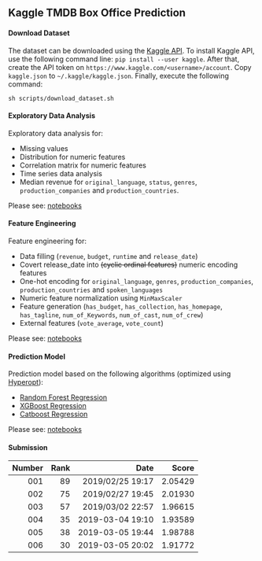 ## Kaggle TMDB Box Office Prediction
#### Download Dataset
The dataset can be downloaded using the [Kaggle API](https://github.com/Kaggle/kaggle-api). To install Kaggle API, use the following command line: `pip install --user kaggle`. After that, create the API token on `https://www.kaggle.com/<username>/account`. Copy `kaggle.json` to `~/.kaggle/kaggle.json`. Finally, execute the following command:
```
sh scripts/download_dataset.sh
```

#### Exploratory Data Analysis
Exploratory data analysis for:
* Missing values
* Distribution for numeric features
* Correlation matrix for numeric features
* Time series data analysis
* Median revenue for `original_language`, `status`, `genres`, `production_companies` and `production_countries`.

Please see: [notebooks](notebooks/exploratory_data_analysis.ipynb)

#### Feature Engineering
Feature engineering for:
* Data filling (`revenue`, `budget`, `runtime` and `release_date`)
* Covert release_date into ~~(cyclic ordinal features)~~ numeric encoding features
* One-hot encoding for `original_language`, `genres`, `production_companies`, `production_countries` and `spoken_languages`
* Numeric feature normalization using `MinMaxScaler`
* Feature generation (`has_budget`, `has_collection`, `has_homepage`, `has_tagline`, `num_of_Keywords`, `num_of_cast`, `num_of_crew`)
* External features (`vote_average`, `vote_count`)

Please see: [notebooks](notebooks/feature_engineering.ipynb)

#### Prediction Model
Prediction model based on the following algorithms (optimized using [Hyperopt](https://github.com/hyperopt/hyperopt)):
* [Random Forest Regression](https://scikit-learn.org/stable/modules/generated/sklearn.ensemble.RandomForestRegressor.html)
* [XGBoost Regression](https://xgboost.readthedocs.io/en/latest/index.html)
* [Catboost Regression](https://github.com/catboost/catboost)

Please see: [notebooks](notebooks/prediction_model.ipynb)

#### Submission
| Number | Rank |             Date |   Score |
| ------:| ----:| ----------------:| -------:|
|    001 |   89 | 2019/02/25 19:17 | 2.05429 |
|    002 |   75 | 2019/02/27 19:45 | 2.01930 |
|    003 |   57 | 2019/03/02 22:57 | 1.96615 |
|    004 |   35 | 2019-03-04 19:10 | 1.93589 |
|    005 |   38 | 2019-03-05 19:44 | 1.98788 |
|    006 |   30 | 2019-03-05 20:02 | 1.91772 | 